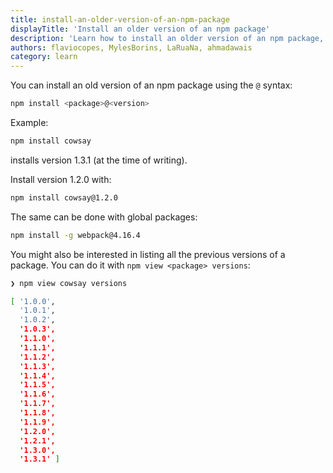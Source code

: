 ```yaml
---
title: install-an-older-version-of-an-npm-package
displayTitle: 'Install an older version of an npm package'
description: 'Learn how to install an older version of an npm package, something that might be useful to solve a compatibility problem'
authors: flaviocopes, MylesBorins, LaRuaNa, ahmadawais
category: learn
---
```


You can install an old version of an npm package using the `@` syntax:

```bash
npm install <package>@<version>
```

Example:

```bash
npm install cowsay
```

installs version 1.3.1 (at the time of writing).

Install version 1.2.0 with:

```bash
npm install cowsay@1.2.0
```

The same can be done with global packages:

```bash
npm install -g webpack@4.16.4
```

You might also be interested in listing all the previous versions of a package. You can do it with `npm view <package> versions`:

```bash
❯ npm view cowsay versions

[ '1.0.0',
  '1.0.1',
  '1.0.2',
  '1.0.3',
  '1.1.0',
  '1.1.1',
  '1.1.2',
  '1.1.3',
  '1.1.4',
  '1.1.5',
  '1.1.6',
  '1.1.7',
  '1.1.8',
  '1.1.9',
  '1.2.0',
  '1.2.1',
  '1.3.0',
  '1.3.1' ]
```

